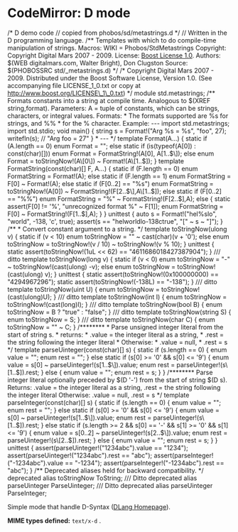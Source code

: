 CodeMirror: D mode
==================

/\* D demo code // copied from phobos/sd/metastrings.d \*/ // Written in the D programming language. /\*\* Templates with which to do compile-time manipulation of strings. Macros: WIKI = Phobos/StdMetastrings Copyright: Copyright Digital Mars 2007 - 2009. License: [Boost License 1.0](http://www.boost.org/LICENSE_1_0.txt). Authors: $(WEB digitalmars.com, Walter Bright), Don Clugston Source: $(PHOBOSSRC std/\_metastrings.d) \*/ /\* Copyright Digital Mars 2007 - 2009. Distributed under the Boost Software License, Version 1.0. (See accompanying file LICENSE\_1\_0.txt or copy at http://www.boost.org/LICENSE\_1\_0.txt) \*/ module std.metastrings; /\*\* Formats constants into a string at compile time. Analogous to $(XREF string,format). Parameters: A = tuple of constants, which can be strings, characters, or integral values. Formats: \* The formats supported are %s for strings, and %% \* for the % character. Example: --- import std.metastrings; import std.stdio; void main() { string s = Format!("Arg %s = %s", "foo", 27); writefln(s); // "Arg foo = 27" } \* --- \*/ template Format(A...) { static if (A.length == 0) enum Format = ""; else static if (is(typeof(A\[0\]) : const(char)\[\])) enum Format = FormatString!(A\[0\], A\[1..$\]); else enum Format = toStringNow!(A\[0\]) ~ Format!(A\[1..$\]); } template FormatString(const(char)\[\] F, A...) { static if (F.length == 0) enum FormatString = Format!(A); else static if (F.length == 1) enum FormatString = F\[0\] ~ Format!(A); else static if (F\[0..2\] == "%s") enum FormatString = toStringNow!(A\[0\]) ~ FormatString!(F\[2..$\],A\[1..$\]); else static if (F\[0..2\] == "%%") enum FormatString = "%" ~ FormatString!(F\[2..$\],A); else { static assert(F\[0\] != '%', "unrecognized format %" ~ F\[1\]); enum FormatString = F\[0\] ~ FormatString!(F\[1..$\],A); } } unittest { auto s = Format!("hel%slo", "world", -138, 'c', true); assert(s == "helworldlo-138ctrue", "\[" ~ s ~ "\]"); } /\*\* \* Convert constant argument to a string. \*/ template toStringNow(ulong v) { static if (v &lt; 10) enum toStringNow = "" ~ cast(char)(v + '0'); else enum toStringNow = toStringNow!(v / 10) ~ toStringNow!(v % 10); } unittest { static assert(toStringNow!(1uL &lt;&lt; 62) == "4611686018427387904"); } /// ditto template toStringNow(long v) { static if (v &lt; 0) enum toStringNow = "-" ~ toStringNow!(cast(ulong) -v); else enum toStringNow = toStringNow!(cast(ulong) v); } unittest { static assert(toStringNow!(0x100000000) == "4294967296"); static assert(toStringNow!(-138L) == "-138"); } /// ditto template toStringNow(uint U) { enum toStringNow = toStringNow!(cast(ulong)U); } /// ditto template toStringNow(int I) { enum toStringNow = toStringNow!(cast(long)I); } /// ditto template toStringNow(bool B) { enum toStringNow = B ? "true" : "false"; } /// ditto template toStringNow(string S) { enum toStringNow = S; } /// ditto template toStringNow(char C) { enum toStringNow = "" ~ C; } /\*\*\*\*\*\*\*\* \* Parse unsigned integer literal from the start of string s. \* returns: \* .value = the integer literal as a string, \* .rest = the string following the integer literal \* Otherwise: \* .value = null, \* .rest = s \*/ template parseUinteger(const(char)\[\] s) { static if (s.length == 0) { enum value = ""; enum rest = ""; } else static if (s\[0\] &gt;= '0' && s\[0\] &lt;= '9') { enum value = s\[0\] ~ parseUinteger!(s\[1..$\]).value; enum rest = parseUinteger!(s\[1..$\]).rest; } else { enum value = ""; enum rest = s; } } /\*\*\*\*\*\*\*\* Parse integer literal optionally preceded by $(D '-') from the start of string $(D s). Returns: .value = the integer literal as a string, .rest = the string following the integer literal Otherwise: .value = null, .rest = s \*/ template parseInteger(const(char)\[\] s) { static if (s.length == 0) { enum value = ""; enum rest = ""; } else static if (s\[0\] &gt;= '0' && s\[0\] &lt;= '9') { enum value = s\[0\] ~ parseUinteger!(s\[1..$\]).value; enum rest = parseUinteger!(s\[1..$\]).rest; } else static if (s.length &gt;= 2 && s\[0\] == '-' && s\[1\] &gt;= '0' && s\[1\] &lt;= '9') { enum value = s\[0..2\] ~ parseUinteger!(s\[2..$\]).value; enum rest = parseUinteger!(s\[2..$\]).rest; } else { enum value = ""; enum rest = s; } } unittest { assert(parseUinteger!("1234abc").value == "1234"); assert(parseUinteger!("1234abc").rest == "abc"); assert(parseInteger!("-1234abc").value == "-1234"); assert(parseInteger!("-1234abc").rest == "abc"); } /\*\* Deprecated aliases held for backward compatibility. \*/ deprecated alias toStringNow ToString; /// Ditto deprecated alias parseUinteger ParseUinteger; /// Ditto deprecated alias parseUinteger ParseInteger;

Simple mode that handle D-Syntax ([DLang Homepage](http://www.dlang.org)).

**MIME types defined:** `text/x-d` .
